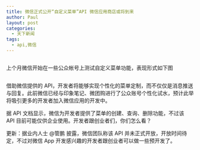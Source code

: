 ```yaml
---
title: 微信正式公开“自定义菜单”API 微信应用商店或将到来
author: Paul
layout: post
categories:
  - 天下新闻
tags:
  - api,微信
---
```


<p style="text-align: center;">

  <img src="http://img7.chztv.com/blog/2013-0103/weixin-menu.jpg" alt="" />

</p>

上个月微信开始在一些公众帐号上测试自定义菜单功能，表现形式如下图

<p style="text-align: center;">

  <img src="http://img7.chztv.com/blog/2013-0103/weixin-menu2.jpg" alt="" />

</p>

借助微信提供的 API，开发者将能够实现个性化的菜单定制，而不仅仅是消息推送与回复。此前微信已经与印象笔记、微团购进行了公众账号个性化试水，预计此举将吸引更多的开发者加入微信应用的开发中。  

据 API 文档显示，微信为开发者提供了菜单的创建、查询、删除功能，不过该 API 目前可能仅供企业使用。开发者跟创业者们，你们怎么看？  

更新：据业内人士 @管鹏 披露，微信团队称该 API 并未正式开放，开放时间待定，不过对微信 App 开发感兴趣的开发者跟创业者可以做一些预开发了。